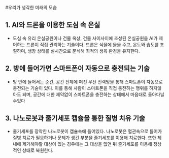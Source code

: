 #우리가 생각한 미래의 모습

## 1. AI와 드론을 이용한 도심 속 온실
- 도심 속 유리 온실공원이나 건물 옥상, 건물 사이사이에 조성된 온실공원을 AI가 제어하는 드론이 직접 관리하는 기술이다. 드론은 식물에 물을 주고, 온도와 습도를 조절하며, 생장 상태를 실시간으로 분석해 최적의 생육 환경을 유지한다.

## 2. 방에 들어가면 스마트폰이 자동으로 충전되는 기술
- 방 안에 들어서는 순간, 공간 전체에 퍼진 무선 전력망을 통해 스마트폰이 자동으로 충전되는 기술이 있다. 이를 통해 사람이 스마트폰을 직접 충전하는 행위를 하지않아도 되며, 공간에 대한 제약없이 스마트폰을 충전하는 상태에서 마음대로 돌아다닐수있다

## 3. 나노로봇과 줄기세포 캡슐을 통한 질병 치유 기술
- 줄기세포를 장착한 나노로봇이 캡슐속에 들어있다. 나노로봇은 혈관속으로 들어가 질병 치료가 필요하거나 문제가 생긴 부분을 줄기세포를 이용해 치료한다. 또한 체내에 제거해야할 대상이 있는 경우에는 그 대상을 없앤 뒤 줄기세포를 이용해 정상적인 상태로 복원한다.
